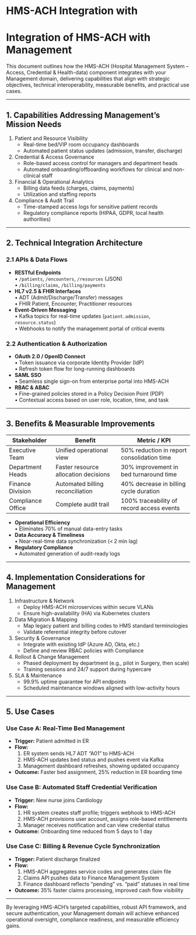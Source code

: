 # HMS-ACH Integration with 

# Integration of HMS-ACH with Management

This document outlines how the HMS-ACH (Hospital Management System – Access, Credential & Health-data) component integrates with your Management domain, delivering capabilities that align with strategic objectives, technical interoperability, measurable benefits, and practical use cases.

---

## 1. Capabilities Addressing Management’s Mission Needs

1. Patient and Resource Visibility  
   - Real-time bed/VIP room occupancy dashboards  
   - Automated patient status updates (admission, transfer, discharge)  
2. Credential & Access Governance  
   - Role-based access control for managers and department heads  
   - Automated onboarding/offboarding workflows for clinical and non-clinical staff  
3. Financial & Operational Analytics  
   - Billing data feeds (charges, claims, payments)  
   - Utilization and staffing reports  
4. Compliance & Audit Trail  
   - Time-stamped access logs for sensitive patient records  
   - Regulatory compliance reports (HIPAA, GDPR, local health authorities)

---

## 2. Technical Integration Architecture

### 2.1 APIs & Data Flows
- **RESTful Endpoints**  
  • `/patients`, `/encounters`, `/resources` (JSON)  
  • `/billing/claims`, `/billing/payments`
- **HL7 v2.5 & FHIR Interfaces**  
  • ADT (Admit/Discharge/Transfer) messages  
  • FHIR Patient, Encounter, Practitioner resources
- **Event-Driven Messaging**  
  • Kafka topics for real-time updates (`patient.admission`, `resource.status`)  
  • Webhooks to notify the management portal of critical events

### 2.2 Authentication & Authorization
- **OAuth 2.0 / OpenID Connect**  
  • Token issuance via corporate Identity Provider (IdP)  
  • Refresh token flow for long-running dashboards
- **SAML SSO**  
  • Seamless single sign-on from enterprise portal into HMS-ACH  
- **RBAC & ABAC**  
  • Fine-grained policies stored in a Policy Decision Point (PDP)  
  • Contextual access based on user role, location, time, and task

---

## 3. Benefits & Measurable Improvements

| Stakeholder       | Benefit                                   | Metric / KPI                              |
|-------------------|-------------------------------------------|-------------------------------------------|
| Executive Team    | Unified operational view                  | 50% reduction in report consolidation time|
| Department Heads  | Faster resource allocation decisions      | 30% improvement in bed turnaround time    |
| Finance Division  | Automated billing reconciliation          | 40% decrease in billing cycle duration    |
| Compliance Office | Complete audit trail                     | 100% traceability of record access events |

- **Operational Efficiency**  
  • Eliminates 70% of manual data-entry tasks  
- **Data Accuracy & Timeliness**  
  • Near-real-time data synchronization (< 2 min lag)  
- **Regulatory Compliance**  
  • Automated generation of audit-ready logs

---

## 4. Implementation Considerations for Management

1. Infrastructure & Network  
   - Deploy HMS-ACH microservices within secure VLANs  
   - Ensure high-availability (HA) via Kubernetes clusters  
2. Data Migration & Mapping  
   - Map legacy patient and billing codes to HMS standard terminologies  
   - Validate referential integrity before cutover
3. Security & Governance  
   - Integrate with existing IdP (Azure AD, Okta, etc.)  
   - Define and review RBAC policies with Compliance
4. Rollout & Change Management  
   - Phased deployment by department (e.g., pilot in Surgery, then scale)  
   - Training sessions and 24/7 support during hypercare  
5. SLA & Maintenance  
   - 99.9% uptime guarantee for API endpoints  
   - Scheduled maintenance windows aligned with low-activity hours

---

## 5. Use Cases

### Use Case A: Real-Time Bed Management
- **Trigger:** Patient admitted in ER  
- **Flow:**  
  1. ER system sends HL7 ADT “A01” to HMS-ACH  
  2. HMS-ACH updates bed status and pushes event via Kafka  
  3. Management dashboard refreshes, showing updated occupancy  
- **Outcome:** Faster bed assignment, 25% reduction in ER boarding time

### Use Case B: Automated Staff Credential Verification
- **Trigger:** New nurse joins Cardiology  
- **Flow:**  
  1. HR system creates staff profile; triggers webhook to HMS-ACH  
  2. HMS-ACH provisions user account, assigns role-based entitlements  
  3. Manager receives notification and can view credential status  
- **Outcome:** Onboarding time reduced from 5 days to 1 day

### Use Case C: Billing & Revenue Cycle Synchronization
- **Trigger:** Patient discharge finalized  
- **Flow:**  
  1. HMS-ACH aggregates service codes and generates claim file  
  2. Claims API pushes data to Finance Management System  
  3. Finance dashboard reflects “pending” vs. “paid” statuses in real time  
- **Outcome:** 35% faster claims processing, improved cash flow visibility

---

By leveraging HMS-ACH’s targeted capabilities, robust API framework, and secure authentication, your Management domain will achieve enhanced operational oversight, compliance readiness, and measurable efficiency gains.